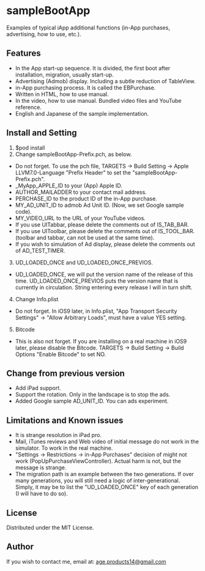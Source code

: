 # sampleBootApp
Examples of typical iApp additional functions (in-App purchases, advertising, how to use, etc.).

## Features
* In the App start-up sequence. It is divided, the first boot after installation, migration, usually start-up.
* Advertising (Admob) display. Including a subtle reduction of TableView.
* in-App purchasing process. It is called the EBPurchase.
* Written in HTML, how to use manual.
* In the video, how to use manual. Bundled video files and YouTube reference.
* English and Japanese of the sample implementation.

## Install and Setting
1. $pod install
2. Change sampleBootApp-Prefix.pch, as below.
* Do not forget. To use the pch file, TARGETS -> Build Setting -> Apple LLVM7.0-Language "Prefix Header" to set the "sampleBootApp-Prefix.pch".
* _MyApp_APPLE_ID to your (App) Apple ID.
* AUTHOR_MAILADDER to your contact mail address.
* PERCHASE_ID to the product ID of the in-App purchase.
* MY_AD_UNIT_ID to admob Ad Unit ID. (Now, we set Google sample code).
* MY_VIDEO_URL to the URL of your YouTube videos.
* If you use UITabbar, please delete the comments out of IS_TAB_BAR.
* If you use UIToolbar, please delete the comments out of IS_TOOL_BAR. (toolbar and tabbar, can not be used at the same time).
* If you wish to simulation of Ad display, please delete the comments out of AD_TEST_TIMER.
3. UD_LOADED_ONCE and UD_LOADED_ONCE_PREVIOS.
* UD_LOADED_ONCE, we will put the version name of the release of this time. UD_LOADED_ONCE_PREVIOS puts the version name that is currently in circulation. String entering every release I will in turn shift.
4. Change Info.plist
* Do not forget. In iOS9 later, in Info.plist, "App Transport Security Settings" -> "Allow Arbitrary Loads", must have a value YES setting.
5. Bitcode
* This is also not forget. If you are installing on a real machine in iOS9 later, please disable the Bitcode. TARGETS -> Build Setting -> Build Options "Enable Bitcode" to set NO.

## Change from previous version
* Add iPad support. 
* Support the rotation. Only in the landscape is to stop the ads.
* Added Google sample AD_UNIT_ID. You can ads experiment.

## Limitations and Known issues 
* It is strange resolution in iPad pro.
* Mail, iTunes reviews and Web video of initial message do not work in the simulator. To work in the real machine.
* "Settings -> Restrictions -> in-App Purchases" decision of  might not work (PopUpPurchaseViewController). Actual harm is not, but the message is strange.
* The migration path is an example between the two generations. If over many generations, you will still need a logic of inter-generational. Simply, it may be to list the "UD_LOADED_ONCE" key of each generation (I will have to do so).

## License
Distributed under the MIT License.

## Author
If you wish to contact me, email at: age.products14@gmail.com


